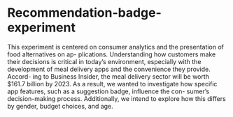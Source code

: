 # Recommendation-badge-experiment

This experiment is centered on consumer analytics and the presentation of food alternatives on ap- plications. Understanding how customers make their decisions is critical in today’s environment, especially with the development of meal delivery apps and the convenience they provide. Accord- ing to Business Insider, the meal delivery sector will be worth $161.7 billion by 2023. As a result, we wanted to investigate how specific app features, such as a suggestion badge, influence the con- sumer’s decision-making process. Additionally, we intend to explore how this differs by gender, budget choices, and age.
